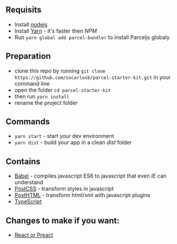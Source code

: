 ## Requisits
- Install [nodejs](https://nodejs.org/en/)
- Install [Yarn](https://yarnpkg.com/lang/en/) - it's faster then *NPM*
- Run `yarn global add parcel-bundler` to install Parceljs globaly

## Preparation
- clone this repo by running `git clone https://github.com/socarlosb/parcel-starter-kit.git` in your command line
- open the folder `cd parcel-starter-kit`
- then run `yarn install`
- rename the project folder

## Commands
- `yarn start` - start your dev environment
- `yarn dist` - build your app in a clean *dist* folder

## Contains
- [Babel](https://babeljs.io/) - compiles javascript ES6 to javascript that even *IE* can understand
- [PostCSS](http://postcss.org/) - transform styles in javascript
- [PostHTML](https://github.com/posthtml/posthtml) - transform html/xml with javascript plugins
- [TypeScript](https://www.typescriptlang.org/)

## Changes to make if you want:
- [React or Preact](https://en.parceljs.org/recipes.html)

